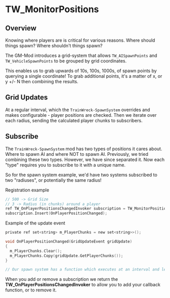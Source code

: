 ﻿# TW_MonitorPositions

## Overview

Knowing where players are is critical for various reasons. Where should things spawn? Where shouldn't things spawn?

The GM-Mod introduces a grid-system that allows `TW_AISpawnPoints` and `TW_VehicleSpawnPoints` to be grouped by grid coordinates. 

This enables us to grab upwards of 10s, 100s, 1000s, of spawn points by querying a single coordinate! To grab additional points, it's a matter of x, or y +/- N then combining the results.

## Grid Updates

At a regular interval, which the `TrainWreck-SpawnSystem` overrides and makes configurable - player positions are checked. Then we iterate over each radius, sending the calculated 
player chunks to subscribers.

## Subscribe

The `TrainWreck-SpawnSystem` mod has two types of positions it cares about. Where to spawn AI and where NOT to spawn AI. Previously, we tried combining these two types. However, we have since 
separated it. Now each "type" requires you to subscribe to it with a unique name.

So for the spawn system example, we'd have two systems subscribed to two "radiuses", or potentially the same radius! 

Registration example

```C
// 500 -> Grid Size
// 3 -> Radius (in chunks) around a player
ref TW_OnPlayerPositionsChangedInvoker subscription = TW_MonitorPositions.GetInstance().AddGridSubscription("MySystemName", 500, 3);
subscription.Insert(OnPlayerPositionChanged);
```

Example of the update event

```C
private ref set<string> m_PlayerChunks = new set<string>>();

void OnPlayerPositionChanged(GridUpdateEvent gridUpdate)
{
  m_PlayerChunks.Clear();
  m_PlayerChunks.Copy(gridUpdate.GetPlayerChunks());
}

// Our spawn system has a function which executes at an interval and leverages the data from from this function
```

<tip>
    When you add or remove a subscription we return the <strong>TW_OnPlayerPositionsChangedInvoker</strong> to allow you to add your callback function, or to remove it.
</tip>